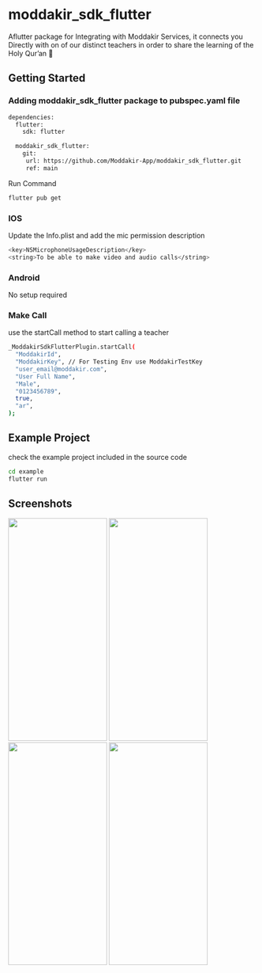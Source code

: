 # moddakir_sdk_flutter

 Aflutter package for Integrating with Moddakir Services, it connects you Directly with on of our distinct teachers in order to share the learning of the Holy Qur’an 📖

## Getting Started
### Adding moddakir_sdk_flutter package to pubspec.yaml file
```bash
dependencies:
  flutter:
    sdk: flutter

  moddakir_sdk_flutter:
    git:
     url: https://github.com/Moddakir-App/moddakir_sdk_flutter.git
     ref: main
```
Run Command
```bash
flutter pub get
```

### IOS
Update the Info.plist and add the mic permission description
```bash
<key>NSMicrophoneUsageDescription</key>
<string>To be able to make video and audio calls</string>
```

### Android
No setup required

### Make Call 
use the startCall method to start calling a teacher 
```bash
_ModdakirSdkFlutterPlugin.startCall(
  "ModdakirId",
  "ModdakirKey", // For Testing Env use ModdakirTestKey
  "user_email@moddakir.com",
  "User Full Name",
  "Male",
  "0123456789",
  true,
  "ar",
);
```

## Example Project
check the example project included in the source code 
```bash
cd example
flutter run
```

## Screenshots
<img src="https://github.com/user-attachments/assets/fb7b0ed8-8213-417a-b81d-e50e74c25d38" width="200" height="450">
<img src="https://github.com/user-attachments/assets/f8a4b27a-7474-485a-9b12-40f623e9d139" width="200" height="450">
<img src="https://github.com/user-attachments/assets/fc2f99c3-74a3-4aa5-bb9c-6223de937b1f" width="200" height="450">
<img src="https://github.com/user-attachments/assets/0b8398a7-9f67-43f8-8890-4b17566b4503" width="200" height="450">


